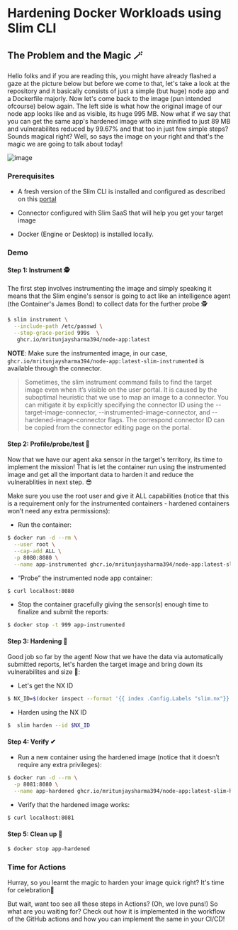# Hardening Docker Workloads using Slim CLI

## The Problem and the Magic 🪄
Hello folks and if you are reading this, you might have already flashed a gaze at the picture below but before we come to that, let's take a look at the repository and it basically consists of just a simple (but huge) node app and a Dockerfile majorly. Now let's come back to the image (pun intended ofcourse) below again. The left side is what how the original image of our node app looks like and as visible, its huge 995 MB. Now what if we say that you can get the same app's hardened image with size minified to just 89 MB and vulnerabilites reduced by 99.67% and that too in just few simple steps? Sounds magical right? Well, so says the image on your right and that's the magic we are going to talk about today! 

![image](https://user-images.githubusercontent.com/45476902/218093055-50a44810-db1a-43fd-a71d-909e521d4a55.png)


### Prerequisites
* A fresh version of the Slim CLI is installed and configured as described on this [portal](https://portal.slim.dev/cli)

* Connector configured with Slim SaaS that will help you get your target image

* Docker (Engine or Desktop) is installed locally.

### Demo

#### Step 1: Instrument  🕵️

The first step involves instrumenting the image and simply speaking it means that the Slim engine's sensor is going to act like an intelligence agent (the Container's James Bond) to collect data for the further probe  🕵️


```sh
$ slim instrument \
  --include-path /etc/passwd \
  --stop-grace-period 999s  \
   ghcr.io/mritunjaysharma394/node-app:latest
```

**NOTE**: Make sure the instrumented image, in our case, `ghcr.io/mritunjaysharma394/node-app:latest-slim-instrumented` is available through the connector.

> Sometimes, the slim instrument command fails to find the target image even when it’s visible on the user portal. It is caused by the suboptimal heuristic that we use to map an image to a connector. You can mitigate it by explicitly specifying the connector ID using the --target-image-connector, --instrumented-image-connector, and --hardened-image-connector flags. The correspond connector ID can be copied from the connector editing page on the portal.

#### Step 2: Profile/probe/test  🔎

Now that we have our agent aka sensor in the target's territory, its time to implement the mission! That is let the container run using the instrumented image and get all the important data to harden it and reduce the vulnerablities in next step. 😎
 
Make sure you use the root user and give it ALL capabilities (notice that this is a requirement only for the instrumented containers - hardened containers won’t need any extra permissions):
* Run the container: 
 ```sh
 $ docker run -d --rm \
   --user root \
   --cap-add ALL \
   -p 8080:8080 \
   --name app-instrumented ghcr.io/mritunjaysharma394/node-app:latest-slim-instrumented 
  ```
* “Probe” the instrumented node app container:
```sh
$ curl localhost:8080
```

* Stop the container gracefully giving the sensor(s) enough time to finalize and submit the reports:


```sh
$ docker stop -t 999 app-instrumented
```
#### Step 3: Hardening  🔨

Good job so far by the agent! Now that we have the data via automatically submitted reports, let's harden the target image and bring down its vulnerabilites and size 🚀:

* Let's get the NX ID

```sh
$ NX_ID=$(docker inspect --format '{{ index .Config.Labels "slim.nx"}}' ghcr.io/mritunjaysharma394/node-app:latest-slim-instrumented)
```

* Harden using the NX ID
```sh
$  slim harden --id $NX_ID
```

#### Step 4: Verify  ✔

* Run a new container using the hardened image (notice that it doesn’t require any extra privileges):

```sh
$ docker run -d --rm \
  -p 8081:8080 \
  --name app-hardened ghcr.io/mritunjaysharma394/node-app:latest-slim-hardened
 ```
 
* Verify that the hardened image works:

```sh
$ curl localhost:8081
```

#### Step 5: Clean up 🧹


```sh
$ docker stop app-hardened
```
### Time for Actions
Hurray, so you learnt the magic to harden your image quick right? It's time for celebration🍾

But wait, want too see all these steps in Actions? (Oh, we love puns!) So what are you waiting for?
Check out how it is implemented in the workflow of the GitHub actions and how you can implement the same in your CI/CD! 

